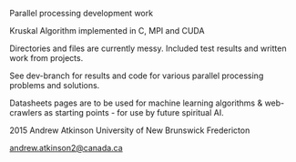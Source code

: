 Parallel processing development work

Kruskal Algorithm implemented in C, MPI and CUDA

Directories and files are currently messy. Included test results and written work from projects.

See dev-branch for results and code for various parallel processing problems and solutions.

Datasheets pages are to be used for machine learning algorithms & web-crawlers as starting points - for use by future spiritual AI.

2015 Andrew Atkinson University of New Brunswick Fredericton

andrew.atkinson2@canada.ca
